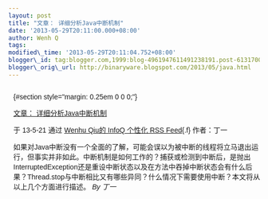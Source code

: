 ```yaml
--- 
layout: post 
title: "文章： 详细分析Java中断机制" 
date: '2013-05-29T20:11:00.000+08:00' 
author: Wenh Q
tags:
modified\_time: '2013-05-29T20:11:04.752+08:00' 
blogger\_id: tag:blogger.com,1999:blog-4961947611491238191.post-6131700781477504779
blogger\_orig\_url: http://binaryware.blogspot.com/2013/05/java.html
---
```

<div
style="font-family: sans-serif; margin: 0px 10px; overflow: auto; width: 100%;">

 {#section style="margin: 0.25em 0 0 0;"}

<div>

[文章：
详细分析Java中断机制](http://www.infoq.com/cn/articles/java-interrupt-mechanism)

</div>

<div style="margin-bottom: 0.5em;">

于 13-5-21 通过 [Wenhu Qiu的 InfoQ 个性化 RSS
Feed](http://www.infoq.com/cn/){.f} 作者：丁一

</div>



如果对Java中断没有一个全面的了解，可能会误以为被中断的线程将立马退出运行，但事实并非如此。中断机制是如何工作的？捕获或检测到中断后，是抛出InterruptedException还是重设中断状态以及在方法中吞掉中断状态会有什么后果？Thread.stop与中断相比又有哪些异同？什么情况下需要使用中断？本文将从以上几个方面进行描述。
*By 丁一*

</div>
